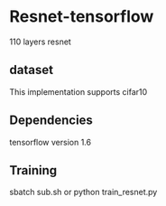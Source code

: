 # Resnet-tensorflow
110 layers resnet
## dataset
This implementation supports cifar10
## Dependencies
tensorflow version 1.6
## Training
sbatch sub.sh
or
python train_resnet.py 
